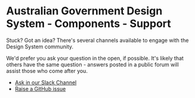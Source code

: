 # Australian Government Design System - Components - Support

Stuck? Got an idea? There's several channels available to engage with the Design System community. 

We'd prefer you ask your question in the open, if possible. It's likely that others have the same question - answers posted in a public forum will assist those who come after you.

- [Ask in our Slack Channel](https://designsystemau-slack.herokuapp.com/)
- [Raise a GitHub issue](https://github.com/designsystemau/gold-design-system/issues/new/choose)
